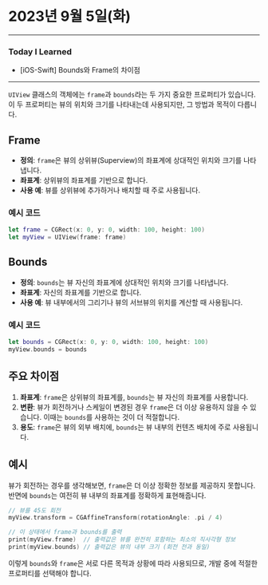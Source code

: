 # 2023년 9월 5일(화)

---

### Today I Learned 

- [iOS-Swift] Bounds와 Frame의 차이점

---

`UIView` 클래스의 객체에는 `frame`과 `bounds`라는 두 가지 중요한 프로퍼티가 있습니다. 이 두 프로퍼티는 뷰의 위치와 크기를 나타내는데 사용되지만, 그 방법과 목적이 다릅니다.

## Frame

- **정의**: `frame`은 뷰의 상위뷰(Superview)의 좌표계에 상대적인 위치와 크기를 나타냅니다.
- **좌표계**: 상위뷰의 좌표계를 기반으로 합니다.
- **사용 예**: 뷰를 상위뷰에 추가하거나 배치할 때 주로 사용됩니다.

### 예시 코드

```swift
let frame = CGRect(x: 0, y: 0, width: 100, height: 100)
let myView = UIView(frame: frame)
```

## Bounds

- **정의**: `bounds`는 뷰 자신의 좌표계에 상대적인 위치와 크기를 나타냅니다.
- **좌표계**: 자신의 좌표계를 기반으로 합니다.
- **사용 예**: 뷰 내부에서의 그리기나 뷰의 서브뷰의 위치를 계산할 때 사용됩니다.

### 예시 코드

```swift
let bounds = CGRect(x: 0, y: 0, width: 100, height: 100)
myView.bounds = bounds
```

## 주요 차이점

1. **좌표계**: `frame`은 상위뷰의 좌표계를, `bounds`는 뷰 자신의 좌표계를 사용합니다.
2. **변환**: 뷰가 회전하거나 스케일이 변경된 경우 `frame`은 더 이상 유용하지 않을 수 있습니다. 이때는 `bounds`를 사용하는 것이 더 적절합니다.
3. **용도**: `frame`은 뷰의 외부 배치에, `bounds`는 뷰 내부의 컨텐츠 배치에 주로 사용됩니다.

## 예시

뷰가 회전하는 경우를 생각해보면, `frame`은 더 이상 정확한 정보를 제공하지 못합니다. 반면에 `bounds`는 여전히 뷰 내부의 좌표계를 정확하게 표현해줍니다.

```swift
// 뷰를 45도 회전
myView.transform = CGAffineTransform(rotationAngle: .pi / 4)

// 이 상태에서 frame과 bounds를 출력
print(myView.frame)  // 출력값은 뷰를 완전히 포함하는 최소의 직사각형 정보
print(myView.bounds) // 출력값은 뷰의 내부 크기 (회전 전과 동일)
```

이렇게 `bounds`와 `frame`은 서로 다른 목적과 상황에 따라 사용되므로, 개발 중에 적절한 프로퍼티를 선택해야 합니다.